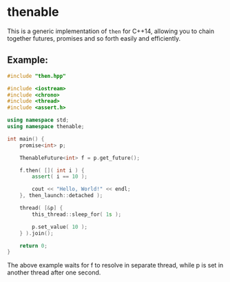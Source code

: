 thenable
========

This is a generic implementation of `then` for C++14, allowing you to chain together futures, promises and so forth easily and efficiently.

## Example:
```C++
#include "then.hpp"

#include <iostream>
#include <chrono>
#include <thread>
#include <assert.h>

using namespace std;
using namespace thenable;

int main() {
    promise<int> p;

    ThenableFuture<int> f = p.get_future();

    f.then( []( int i ) {
        assert( i == 10 );

        cout << "Hello, World!" << endl;
    }, then_launch::detached );

    thread( [&p] {
        this_thread::sleep_for( 1s );

        p.set_value( 10 );
    } ).join();

    return 0;
}

```

The above example waits for f to resolve in separate thread, while p is set in another thread after one second.
